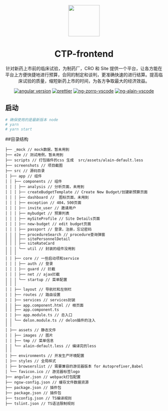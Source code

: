 
<p align="center">
  <a href="https://ng-alain.com">
    <img width="100" src="https://ng-alain.com/assets/img/logo-color.svg">
  </a>
</p>

<h1 align="center">
CTP-frontend
</h1>

<div align="center">
针对新药上市前的临床试验，为制药厂，CRO 和 Site 提供一个平台，让各方能在平台上方便快捷地进行预算，合同的制定和谈判，更准确快速的进行结算。提高临床试验的质量，缩短新药上市的时间，为各方争取最大的经济效益。

  [![angular version](https://img.shields.io/npm/v/ng-alain.svg?style=flat-square)](https://www.npmjs.com/package/ng-alain)
  [![prettier](https://img.shields.io/badge/code_style-prettier-ff69b4.svg?style=flat-square)](https://prettier.io/)
  [![ng-zorro-vscode](https://img.shields.io/badge/ng--zorro-VSCODE-brightgreen.svg?style=flat-square)](https://marketplace.visualstudio.com/items?itemName=cipchk.ng-zorro-vscode)
  [![ng-alain-vscode](https://img.shields.io/badge/ng--alain-VSCODE-brightgreen.svg?style=flat-square)](https://marketplace.visualstudio.com/items?itemName=cipchk.ng-alain-vscode)

</div>


## 启动

```bash
# 确保使用的是最新版本 node
# yarn
# yarn start
```
##目录结构
```
├── _mock // mock数据，暂未用到
├── e2e // 测试用例，暂未用到 
├── scripts // 打包插件的css 生成  src/assets/alain-default.less
├── screenshots // 项目截图 
├── src // 源码目录 
│ ├── app // 组件 
│ │ ├── components // 组件 
│ │ │ ├── analysis // 分析页面，未用到 
│ │ │ ├── createBudgetTemplate // Create New Budget/创建新预算页面 
│ │ │ ├── dashboard //  图标页面，未用到
│ │ │ ├── exception // 404，500页面
│ │ │ ├── invite_user // 邀请用户
│ │ │ ├── mybudget // 预算列表
│ │ │ ├── mySiteProfile // Site Details页面
│ │ │ ├── new-budget // edit budget页面
│ │ │ ├── passport // 登录，注册，忘记密码
│ │ │ ├── procedureSearch // procedure查询弹窗
│ │ │ ├── sitePersonnelDetail 
│ │ │ ├── siteRateCard
│ │ │ └── util // 封装的组件没用到
│ │ │
│ │ ├── core // 一些启动项和service 
│ │ │ ├── auth // 登录
│ │ │ ├── guard // 拦截
│ │ │ ├── net // ajax拦截
│ │ │ └── startup // 菜单配置
│ │ │
│ │ ├── layout // 导航栏和左侧栏 
│ │ ├── routes // 路由设置 
│ │ ├── services // services封装 
│ │ ├── app.component.html // 根页面
│ │ ├── app.component.ts 
│ │ ├── app.module.ts // 总入口
│ │ └── delon.module.ts // delon插件的注入
│ │
│ ├── assets // 静态文件
│ │ ├── images // 图片 
│ │ ├── tmp // 菜单信息 
│ │ └── alain-default.less // 编译完的less
│ │
│ ├── environments // 开发生产环境配置
│ ├── styles // 全局样式
│ ├── browserslist // 需要兼容的游览器版本 for Autoprefixer,Babel
│ └── favicon.ico // 游览器标签logo
├── angular.json // webpack打包配置 
├── ngsw-config.json // 缓存文件数据资源
├── package.json // 插件包
├── package.json // 插件包
├── tsconfig.json // TS编译规则
├── tslint.json // TS语法限制规则

```